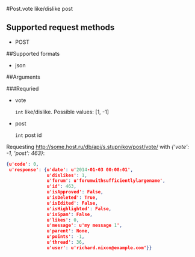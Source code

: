#Post.vote
like/dislike post

## Supported request methods 
* POST

##Supported formats
* json

##Arguments


###Requried
* vote

   ```int``` like/dislike. Possible values: [1, -1]
* post

   ```int``` post id


Requesting http://some.host.ru/db/api/s.stupnikov/post/vote/ with _{'vote': -1, 'post': 463}_:
```json
{u'code': 0,
 u'response': {u'date': u'2014-01-03 00:08:01',
               u'dislikes': 1,
               u'forum': u'forumwithsufficientlylargename',
               u'id': 463,
               u'isApproved': False,
               u'isDeleted': True,
               u'isEdited': False,
               u'isHighlighted': False,
               u'isSpam': False,
               u'likes': 0,
               u'message': u'my message 1',
               u'parent': None,
               u'points': -1,
               u'thread': 36,
               u'user': u'richard.nixon@example.com'}}
```
